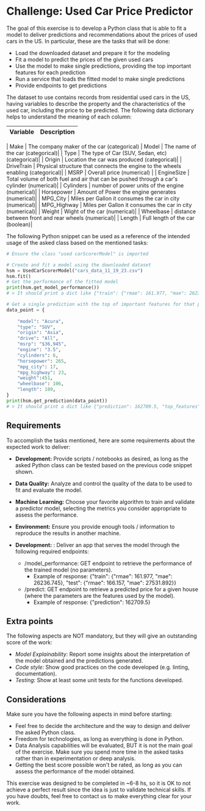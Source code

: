 

Challenge: Used Car Price Predictor
================================

The goal of this exercise is to develop a Python class that is able to fit a model to deliver predictions and recommendations about the prices of used cars in the US. In particular, these are the tasks that will be done:

- Load the downloaded dataset and prepare it for the modeling
- Fit a model to predict the prices of the given used cars
- Use the model to make single predictions, providing the top important features for each prediction 
- Run a service that loads the fitted model to make single predictions
- Provide endpoints to get predictions

The dataset to use contains records from residential used cars in the US, having variables to describe the property and the characteristics of the used car, including the price to be predicted. The following data dictionary helps to understand the meaning of each column:

| Variable | Description | 
| :------------- | :----------- |

| Make   |     The company maker of the car (categorical)
| Model | The name of the car (categorical)|
| Type  | The type of Car (SUV, Sedan, etc) (categorical)|
| Origin  | Location the car was produced (categorical)|
| DriveTrain | Physical structure that connects the engine to the wheels enabling (categorical)|
| MSRP | Overall price (numerical) |
| EngineSize | Total volume of both fuel and air that can be pushed through a car's cylinder (numerical)|
| Cylinders | number of power units of the engine (numerical)|
| Horsepower | Amount of Power the engine generates  (numerical)|
| MPG_City | Miles per Gallon it consumes the car in city (numerical)|
| MPG_Highway | Miles per Gallon it consumes the car in city (numerical)|
| Weight | Wight of the car (numerical)|
| Wheelbase | distance between  front and rear wheels (numerical)|
| Length | Full length of the car (boolean)|

 The following Python snippet can be used as a reference of the intended usage of the asked class based on the mentioned tasks:

```python
# Ensure the class "used carScorerModel" is imported

# Create and fit a model using the downloaded dataset
hsm = UsedCarScorerModel("cars_data_11_19_23.csv")
hsm.fit()
# Get the performance of the fitted model
print(hsm.get_model_performance())
# > It should print a dict like {"train": {"rmae": 161.977, "mae": 26236.745}, "test": {...}}

# Get a single prediction with the top of important features for that prediction
data_point = {
    
    "model": "Acura",
    "type": "SUV",
    "origin": "Asia",
    "drive": "All",
    "msrp": "$36,945",
    "engine": "3.5",
    "cylinders": 6,
    "horsepower": 265,
    "mpg_city": 17,
    "mpg_highway": 23,
    "weight":451,
    "wheelbase": 106,
    "length": 189,
}
print(hsm.get_prediction(data_point))
# > It should print a dict like {"prediction": 162709.5, "top_features": {"used car_age": 0.712, "overall_quality": 0.221, ...}}
```

## Requirements

To accomplish the tasks mentioned, here are some requirements about the expected work to deliver:

- **Development:** Provide scripts / notebooks as desired, as long as the asked Python class can be tested based on the previous code snippet shown. 
- **Data Quality:** Analyze and control the quality of the data to be used to fit and evaluate the model.
- **Machine Learning:** Choose your favorite algorithm to train and validate a predictor model, selecting the metrics you consider appropriate to assess the performance. 
- **Environment:** Ensure you provide enough tools / information to reproduce the results in another machine.
- **Development:** : Deliver an app that serves the model through the following required endpoints:

    - /model_performance: GET endpoint to retrieve the performance of the trained model (no parameters).
        - Example of response: {"train": {"rmae": 161.977, "mae": 26236.745}, "test": {"rmae": 166.157, "mae": 27531.892}}
    - /predict: GET endpoint to retrieve a predicted price for a given house (where the parameters are the features used by the model).
        - Example of response: {"prediction": 162709.5}

## Extra points

The following aspects are NOT mandatory, but they will give an outstanding score of the work:

- *Model Explainability:* Report some insights about the interpretation of the model obtained and the predictions generated.
- *Code style:* Show good practices on the code developed (e.g. linting, documentation).
- *Testing:* Show at least some unit tests for the functions developed.

## Considerations

Make sure you have the following aspects in mind before starting:

- Feel free to decide the architecture and the way to design and deliver the asked Python class.
- Freedom for technologies, as long as everything is done in Python.
- Data Analysis capabilities will be evaluated, BUT it is not the main goal of the exercise. Make sure you spend more time in the asked tasks rather than in experimentation or deep analysis.
- Getting the best score possible won't be rated, as long as you can assess the performance of the model obtained.

This exercise was designed to be completed in ~6-8 hs, so it is OK to not achieve a perfect result since the idea is just to validate technical skills. If you have doubts, feel free to contact us to make everything clear for your work.
